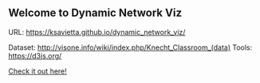 ## Welcome to Dynamic Network Viz

URL: https://ksavietta.github.io/dynamic_network_viz/

Dataset: http://visone.info/wiki/index.php/Knecht_Classroom_(data)
Tools: https://d3js.org/

[Check it out here!](index.html)
